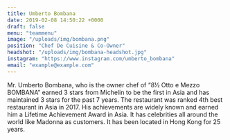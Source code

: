 ```yaml
---
title: Umberto Bombana
date: 2019-02-08 14:50:22 +0000
draft: false
menu: "teammenu"
image: "/uploads/img/bombana.png"
position: "Chef De Cuisine & Co-Owner"
headshot: "/uploads/img/bombana-headshot.jpg"
instagram: "https://www.instagram.com/umberto_bombana"
email: "example@example.com"
---
```

Mr. Umberto Bombana, who is the owner chef of “8½ Otto e Mezzo BOMBANA” earned 3 stars from Michelin to be the first in Asia and has maintained 3 stars for the past 7 years.
The restaurant was ranked 4th best restaurant in Asia in 2017. His achievements are widely known and earned him a Lifetime Achievement Award in Asia. It has celebrities all around the world like Madonna as customers. It has been located in Hong Kong for 25 years.